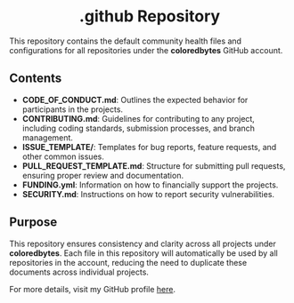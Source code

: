 <h1 align="center":> .github Repository </h1>

This repository contains the default community health files and configurations for all repositories under the **coloredbytes** GitHub account.

## Contents

- **CODE_OF_CONDUCT.md**: Outlines the expected behavior for participants in the projects.
- **CONTRIBUTING.md**: Guidelines for contributing to any project, including coding standards, submission processes, and branch management.
- **ISSUE_TEMPLATE/**: Templates for bug reports, feature requests, and other common issues.
- **PULL_REQUEST_TEMPLATE.md**: Structure for submitting pull requests, ensuring proper review and documentation.
- **FUNDING.yml**: Information on how to financially support the projects.
- **SECURITY.md**: Instructions on how to report security vulnerabilities.

## Purpose

This repository ensures consistency and clarity across all projects under **coloredbytes**. Each file in this repository will automatically be used by all repositories in the account, reducing the need to duplicate these documents across individual projects.

For more details, visit my GitHub profile [here](https://github.com/ColoredBytes).
